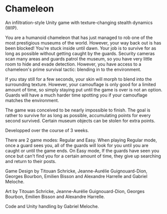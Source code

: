 # Chameleon
An infiltration-style Unity game with texture-changing stealth dynamics (WIP).

You are a humanoid chameleon that has just managed to rob one of the most prestigious museums of the world. However, your way back out is has been blocked! You're stuck inside until dawn. Your job is to survive for as long as possible without getting caught by the guards. Security cameras scan many areas and guards patrol the museum, so you have very little room to hide and evade detection. However, you have access to a chameleon's prime survival tactic: blending in to the environment. 

If you stay still for a few seconds, your skin will morph to blend into the surrounding texture. However, your camouflage is only good for a limited amount of time, so simply staying put until the game is over is not an option. Guards will have a much harder time spotting you if your camouflage matches the environment.

The game was conceived to be nearly impossible to finish. The goal is rather to survive for as long as possible, accumulating points for every second survived. Certain museum objects can be stolen for extra points.

Developped over the course of 3 weeks. 

There are 2 game modes: Regular and Easy. When playing Regular mode, once a guard sees you, all of the guards will look for you until you are caught or until the game ends. On Easy mode, If the guards have seen you once but can't find you for a certain amount of time, they give up searching and return to their posts.

Game Design by Titouan Schricke, Jeanne-Aurélie Guignouard-Dion, Georges Bourbon, Emilien Bisson and Alexandre Harrelle and Gabriel Meloche.

Art by Titouan Schricke, Jeanne-Aurélie Guignouard-Dion, Georges Bourbon, Emilien Bisson and Alexandre Harrelle. 

Code and Unity handling by Gabriel Meloche.
